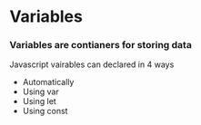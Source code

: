 # Variables
<h3>Variables  are contianers for storing data</h3>
<p>Javascript vairables can declared in 4 ways</p>
<ul>
    <li>Automatically</li>
    <li>Using var</li>
    <li>Using let</li>
    <li>Using const</li>

</ul>